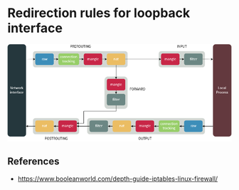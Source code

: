 # Redirection rules for loopback interface

![request-flow](redirection-rules-for-loopback-interface.webp)


## References
- https://www.booleanworld.com/depth-guide-iptables-linux-firewall/

